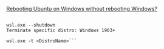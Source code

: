 


[Rebooting Ubuntu on Windows without rebooting Windows?](https://superuser.com/questions/1126721/rebooting-ubuntu-on-windows-without-rebooting-windows)
```Shutdown everything: Build 18917+

wsl.exe --shutdown
Terminate specific distro: Windows 1903+

wsl.exe -t <DistroName>```

